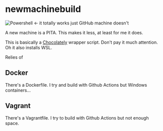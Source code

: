 # newmachinebuild

![Powershell](https://github.com/PartTimeLegend/newmachinebuild/workflows/Powershell/badge.svg) <- it totally works just GitHub machine doesn't

A new machine is a PITA. This makes it less, at least for me it does.

This is basically a [Chocolately](https://chocolatey.org) wrapper script. Don't pay it much attention. Oh it also installs WSL.

Relies of 

## Docker
There's a Dockerfile. I try and build with Github Actions but Windows containers...

## Vagrant
There's a Vagrantfile. I try to build with Github Actions but not enough space.

